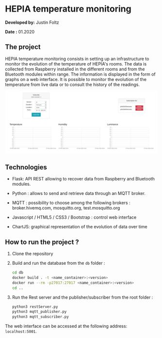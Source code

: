 # HEPIA temperature monitoring

**Developed by:** Justin Foltz

**Date :** 01.2020

## The project

HEPIA temperature monitoring consists in setting up an infrastructure to monitor the evolution of the temperature of HEPIA's rooms. The data is collected from Raspberry installed in the different rooms and from the Bluetooth modules within range. The information is displayed in the form of graphs on a web interface. It is possible to monitor the evolution of the temperature from live data or to consult the history of the readings.

![](./img/desktop.jpg)

## Technologies

- Flask: API REST allowing to recover data from Raspberry and Bluetooth modules.

- Python : allows to send and retrieve data through an MQTT broker.

- MQTT : possibility to choose among the following brokers : broker.hivemq.com, mosquitto.org, test.mosquitto.org

- Javascript / HTML5 / CSS3 / Bootstrap : control web interface

- ChartJS: graphical representation of the evolution of data over time


## How to run the project ?

1. Clone the repository

2. Build and run the database from the `db` folder :

   ```bash
   cd db
   docker build . -t <name_container>:<version>
   docker run --rm -p27017:27017 <name_container>:<version>
   cd ..
   ```

3. Run the Rest server and the publisher/subscriber from the root folder :

   ```bash
   python3 restServer.py
   python3 mqtt_publisher.py
   python3 mqtt_subscriber.py
   ```

The web interface can be accessed at the following address: `localhost:5001`.

